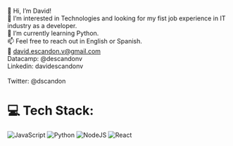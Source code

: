 👋 Hi, I’m David!<br>
🔭  I’m interested in Technologies and looking for my fist job experience in IT industry as a developer.<br>
🌱 I’m currently learning Python.<br>
📫 Feel free to reach out in English or Spanish. <br>
📩 david.escandon.v@gmail.com <br>
Datacamp: @descandonv <br>
Linkedin: davidescandonv <br>  
Twitter: @dscandon  <br>

# 💻 Tech Stack:
![JavaScript](https://img.shields.io/badge/javascript-%23323330.svg?style=for-the-badge&logo=javascript&logoColor=%23F7DF1E)  ![Python](https://img.shields.io/badge/python-3670A0?style=for-the-badge&logo=python&logoColor=ffdd54) ![NodeJS](https://img.shields.io/badge/node.js-6DA55F?style=for-the-badge&logo=node.js&logoColor=white) ![React](https://img.shields.io/badge/react-%2320232a.svg?style=for-the-badge&logo=react&logoColor=%2361DAFB) 
<!---
descandon88/descandon88 is a ✨ special ✨ repository because its `README.md` (this file) appears on your GitHub profile.
You can click the Preview link to take a look at your changes.
--->
